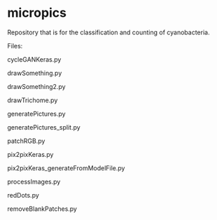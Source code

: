 # micropics

Repository that is for the classification and counting of cyanobacteria.

Files:

cycleGANKeras.py

drawSomething.py

drawSomething2.py

drawTrichome.py

generatePictures.py

generatePictures_split.py

patchRGB.py

pix2pixKeras.py

pix2pixKeras_generateFromModelFile.py

processImages.py

redDots.py

removeBlankPatches.py
